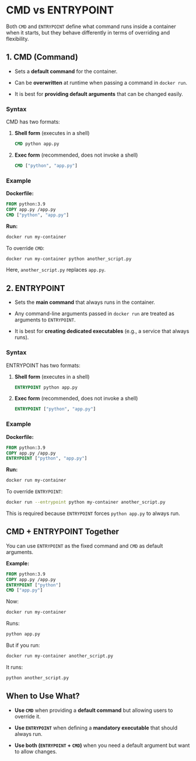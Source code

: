 # CMD vs ENTRYPOINT

Both `CMD` and `ENTRYPOINT` define what command runs inside a container when it starts, but they behave differently in terms of overriding and flexibility.

## 1. CMD (Command)

- Sets a **default command** for the container.

- Can be **overwritten** at runtime when passing a command in `docker run`.

- It is best for **providing default arguments** that can be changed easily.

### Syntax

CMD has two formats:

1. **Shell form** (executes in a shell)
   ```dockerfile
   CMD python app.py
   ```

2. **Exec form** (recommended, does not invoke a shell)
   ```dockerfile
   CMD ["python", "app.py"]
   ```

### Example

**Dockerfile:**
```dockerfile
FROM python:3.9
COPY app.py /app.py
CMD ["python", "app.py"]
```

**Run:**
```sh
docker run my-container
```
To override `CMD`:
```sh
docker run my-container python another_script.py
```
Here, `another_script.py` replaces `app.py`.

## 2. ENTRYPOINT

- Sets the **main command** that always runs in the container.

- Any command-line arguments passed in `docker run` are treated as arguments to `ENTRYPOINT`.

- It is best for **creating dedicated executables** (e.g., a service that always runs).

### Syntax

ENTRYPOINT has two formats:

1. **Shell form** (executes in a shell)
   ```dockerfile
   ENTRYPOINT python app.py
   ```

2. **Exec form** (recommended, does not invoke a shell)
   ```dockerfile
   ENTRYPOINT ["python", "app.py"]
   ```

### Example

**Dockerfile:**
```dockerfile
FROM python:3.9
COPY app.py /app.py
ENTRYPOINT ["python", "app.py"]
```

**Run:**
```sh
docker run my-container
```
To override `ENTRYPOINT`:
```sh
docker run --entrypoint python my-container another_script.py
```
This is required because `ENTRYPOINT` forces `python app.py` to always run.

## CMD + ENTRYPOINT Together

You can use `ENTRYPOINT` as the fixed command and `CMD` as default arguments.

**Example:**
```dockerfile
FROM python:3.9
COPY app.py /app.py
ENTRYPOINT ["python"]
CMD ["app.py"]
```

Now:
```sh
docker run my-container
```
Runs:
```sh
python app.py
```
But if you run:
```sh
docker run my-container another_script.py
```
It runs:
```sh
python another_script.py
```

## When to Use What?

- **Use `CMD`** when providing a **default command** but allowing users to override it.

- **Use `ENTRYPOINT`** when defining a **mandatory executable** that should always run.

- **Use both (`ENTRYPOINT` + `CMD`)** when you need a default argument but want to allow changes.


